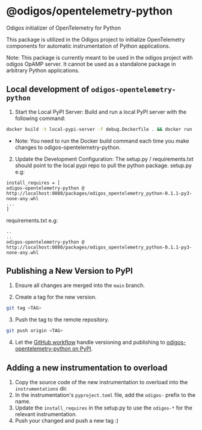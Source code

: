 # @odigos/opentelemetry-python

Odigos initializer of OpenTelemetry for Python

This package is utilized in the Odigos project to initialize OpenTelemetry components for automatic instrumentation of Python applications.

Note: This package is currently meant to be used in the odigos project with odigos OpAMP server. It cannot be used as a standalone package in arbitrary Python applications.


## Local development of `odigos-opentelemetry-python`
1. Start the Local PyPI Server:
Build and run a local PyPI server with the following command:
```sh
docker build -t local-pypi-server -f debug.Dockerfile . && docker run --rm --name pypi-server -p 8080:8080 local-pypi-server
```
- Note: You need to run the Docker build command each time you make changes to odigos-opentelemetry-python.

2. Update the Development Configuration:
The setup.py / requirements.txt should point to the local pypi repo to pull the python package.
setup.py e.g:
```
install_requires = [
odigos-opentelemetry-python @ http://localhost:8080/packages/odigos_opentelemetry_python-0.1.1-py3-none-any.whl
...
]
```
requirements.txt e.g:
```
..
..
odigos-opentelemetry-python @ http://localhost:8080/packages/odigos_opentelemetry_python-0.1.1-py3-none-any.whl
```


## Publishing a New Version to PyPI
1. Ensure all changes are merged into the `main` branch.

2. Create a tag for the new version.
```bash
git tag <TAG>
```
3. Push the tag to the remote repository.
```bash
git push origin <TAG>
```
4. Let the [GitHub workflow](https://github.com/odigos-io/odigos-opentelemetry-python/blob/main/.github/workflows/publish.yaml) handle versioning and publishing to [odigos-opentelemetry-python on PyPI](https://pypi.org/project/odigos-opentelemetry-python/).


## Adding a new instrumentation to overload
1. Copy the source code of the new instrumentation to overload into the `instrumentations` dir.
2. In the instrumentation's `pyproject.toml` file, add the `odigos-` prefix to the name.
3. Update the `install_requires` in the setup.py to use the `odigos-*` for the relevant instrumentation.
4. Push your changed and push a new tag :)
